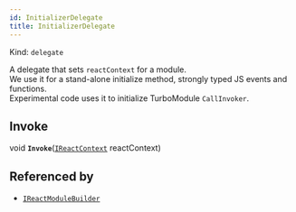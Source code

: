 ```yaml
---
id: InitializerDelegate
title: InitializerDelegate
---
```


Kind: `delegate`

A delegate that sets `reactContext` for a module.<br/>We use it for a stand-alone initialize method, strongly typed JS events and functions.<br/>Experimental code uses it to initialize TurboModule `CallInvoker`.

## Invoke
void **`Invoke`**([`IReactContext`](IReactContext) reactContext)





## Referenced by
- [`IReactModuleBuilder`](IReactModuleBuilder)
